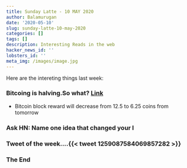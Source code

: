 ```yaml
---
title: Sunday Latte - 10 MAY 2020
author: Balamurugan
date: '2020-05-10'
slug: sunday-latte-10-may-2020
categories: []
tags: []
description: Interesting Reads in the web
hacker_news_id: ''
lobsters_id: ''
meta_img: /images/image.jpg
---
```


Here are the intereting things last week:

### Bitcoing is halving.So what? [Link](https://coinmarketcap.com/halving/bitcoin/)

+ Bitcoin block reward will decrease from 12.5 to 6.25 coins from tomorrow


### Ask HN: Name one idea that changed your l
### Tweet of the week....{{< tweet 1259087584069857282 >}} 


### The End

